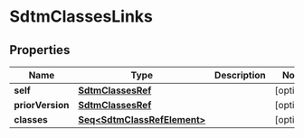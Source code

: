

# SdtmClassesLinks


## Properties

Name | Type | Description | Notes
------------ | ------------- | ------------- | -------------
**self** | [**SdtmClassesRef**](SdtmClassesRef.md) |  |  [optional]
**priorVersion** | [**SdtmClassesRef**](SdtmClassesRef.md) |  |  [optional]
**classes** | [**Seq&lt;SdtmClassRefElement&gt;**](SdtmClassRefElement.md) |  |  [optional]



